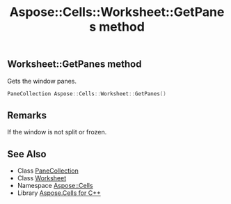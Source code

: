 ﻿---
title: Aspose::Cells::Worksheet::GetPanes method
linktitle: GetPanes
second_title: Aspose.Cells for C++ API Reference
description: 'Aspose::Cells::Worksheet::GetPanes method. Gets the window panes in C++.'
type: docs
weight: 1000
url: /cpp/aspose.cells/worksheet/getpanes/
---
## Worksheet::GetPanes method


Gets the window panes.

```cpp
PaneCollection Aspose::Cells::Worksheet::GetPanes()
```

## Remarks


If the window is not split or frozen. 
## See Also

* Class [PaneCollection](../../panecollection/)
* Class [Worksheet](../)
* Namespace [Aspose::Cells](../../)
* Library [Aspose.Cells for C++](../../../)
